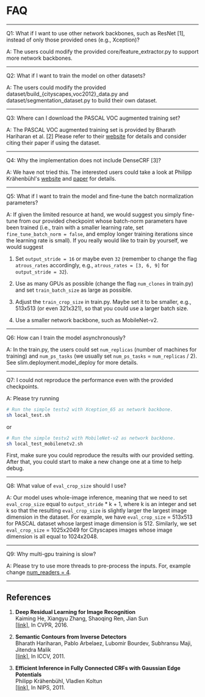 # FAQ
___
Q1: What if I want to use other network backbones, such as ResNet [1], instead of only those provided ones (e.g., Xception)?

A: The users could modify the provided core/feature_extractor.py to support more network backbones.
___
Q2: What if I want to train the model on other datasets?

A: The users could modify the provided dataset/build_{cityscapes,voc2012}_data.py and dataset/segmentation_dataset.py to build their own dataset.
___
Q3: Where can I download the PASCAL VOC augmented training set?

A: The PASCAL VOC augmented training set is provided by Bharath Hariharan et al. [2] Please refer to their [website](http://home.bharathh.info/pubs/codes/SBD/download.html) for details and consider citing their paper if using the dataset.
___
Q4: Why the implementation does not include DenseCRF [3]?

A: We have not tried this. The interested users could take a look at Philipp Krähenbühl's [website](http://graphics.stanford.edu/projects/densecrf/) and [paper](https://arxiv.org/abs/1210.5644) for details.
___
Q5: What if I want to train the model and fine-tune the batch normalization parameters?

A: If given the limited resource at hand, we would suggest you simply fine-tune
from our provided checkpoint whose batch-norm parameters have been trained (i.e.,
train with a smaller learning rate, set `fine_tune_batch_norm = false`, and
employ longer training iterations since the learning rate is small). If
you really would like to train by yourself, we would suggest

1. Set `output_stride = 16` or maybe even `32` (remember to change the flag
`atrous_rates` accordingly, e.g., `atrous_rates = [3, 6, 9]` for
`output_stride = 32`).

2. Use as many GPUs as possible (change the flag `num_clones` in train.py) and
set `train_batch_size` as large as possible.

3. Adjust the `train_crop_size` in train.py. Maybe set it to be smaller, e.g.,
513x513 (or even 321x321), so that you could use a larger batch size.

4. Use a smaller network backbone, such as MobileNet-v2.

___
Q6: How can I train the model asynchronously?

A: In the train.py, the users could set `num_replicas` (number of machines for training) and `num_ps_tasks` (we usually set `num_ps_tasks` = `num_replicas` / 2). See slim.deployment.model_deploy for more details.
___
Q7: I could not reproduce the performance even with the provided checkpoints.

A: Please try running

```bash
# Run the simple testv2 with Xception_65 as network backbone.
sh local_test.sh
```

or

```bash
# Run the simple testv2 with MobileNet-v2 as network backbone.
sh local_test_mobilenetv2.sh
```

First, make sure you could reproduce the results with our provided setting.
After that, you could start to make a new change one at a time to help debug.
___
Q8: What value of `eval_crop_size` should I use?

A: Our model uses whole-image inference, meaning that we need to set `eval_crop_size` equal to `output_stride` * k + 1, where k is an integer and set k so that the resulting `eval_crop_size` is slightly larger the largest
image dimension in the dataset. For example, we have `eval_crop_size` = 513x513 for PASCAL dataset whose largest image dimension is 512. Similarly, we set `eval_crop_size` = 1025x2049 for Cityscapes images whose
image dimension is all equal to 1024x2048.
___
Q9: Why multi-gpu training is slow?

A: Please try to use more threads to pre-process the inputs. For, example change [num_readers = 4](https://github.com/tensorflow/models/blob/master/research/deeplab/train.py#L457).
___


## References

1. **Deep Residual Learning for Image Recognition**<br />
   Kaiming He, Xiangyu Zhang, Shaoqing Ren, Jian Sun<br />
   [[link]](https://arxiv.org/abs/1512.03385), In CVPR, 2016.

2. **Semantic Contours from Inverse Detectors**<br />
   Bharath Hariharan, Pablo Arbelaez, Lubomir Bourdev, Subhransu Maji, Jitendra Malik<br />
   [[link]](http://home.bharathh.info/pubs/codes/SBD/download.html), In ICCV, 2011.

3. **Efficient Inference in Fully Connected CRFs with Gaussian Edge Potentials**<br />
   Philipp Krähenbühl, Vladlen Koltun<br />
   [[link]](http://graphics.stanford.edu/projects/densecrf/), In NIPS, 2011.
